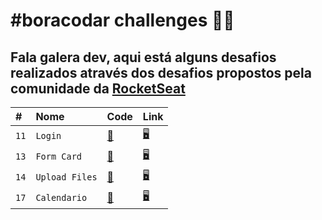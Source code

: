 # #boracodar challenges 👨‍💻

## Fala galera dev, aqui está alguns desafios realizados através dos desafios propostos pela comunidade da [RocketSeat](https://www.rocketseat.com.br/boracodar)

|  #  |  Nome  | Code  | Link |
| :-- | :----- | :---- | :----|
| `11` | `Login` | [🧾](https://github.com/Dinos-s/BoraCodar/tree/master/login) | [🖥](https://dinos-s.github.io/BoraCodar/login/)
| `13` | `Form Card` | [🧾](https://github.com/Dinos-s/BoraCodar/tree/master/card-flip) | [🖥](https://dinos-s.github.io/BoraCodar/card-flip/)
| `14` | `Upload Files` | [🧾](https://github.com/Dinos-s/BoraCodar/tree/master/upload-files) | [🖥](https://dinos-s.github.io/BoraCodar/upload-files/)
| `17` | `Calendario` | [🧾](https://github.com/Dinos-s/BoraCodar/tree/master/calendario) | [🖥](https://dinos-s.github.io/BoraCodar/calendario/)